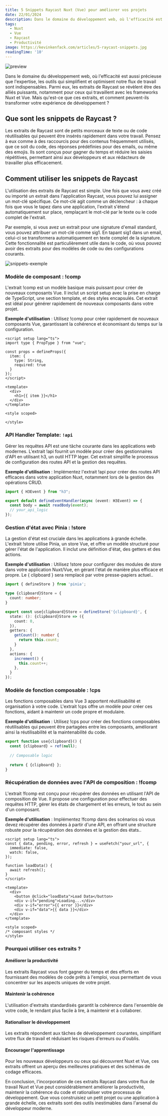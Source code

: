 ```yaml
---
title: 5 Snippets Raycast Nuxt (Vue) pour améliorer vos projets
date: 22/01/2024
description: Dans le domaine du développement web, où l'efficacité est aussi précieuse que l'expertise, les outils qui rationalisent et simplifient notre flux de travail sont indispensables. Parmi ceux-ci, les extraits de code Raycast émergent comme un allié puissant, surtout pour ceux qui travaillent avec les frameworks Nuxt et Vue. Mais qu'est-ce que ces extraits de code, et comment peuvent-ils transformer votre expérience de développement ?
tags:
  - Nuxt
  - Vue
  - Raycast
  - Productivité
image: https://kevinkenfack.com/articles/5-raycast-snippets.jpg
readingTime: '10'
---
```


![preview](/articles/5-raycast-snippets.jpg)

Dans le domaine du développement web, où l'efficacité est aussi précieuse que l'expertise, les outils qui simplifient et optimisent notre flux de travail sont indispensables. Parmi eux, les extraits de Raycast se révèlent être des alliés puissants, notamment pour ceux qui travaillent avec les frameworks Nuxt et Vue. Mais qu'est-ce que ces extraits, et comment peuvent-ils transformer votre expérience de développement ?

## Que sont les snippets de Raycast ?

Les extraits de Raycast sont de petits morceaux de texte ou de code réutilisables qui peuvent être insérés rapidement dans votre travail. Pensez à eux comme à des raccourcis pour des contenus fréquemment utilisés, que ce soit du code, des réponses prédéfinies pour des emails, ou même des emojis. Ils sont conçus pour gagner du temps et réduire les saisies répétitives, permettant ainsi aux développeurs et aux rédacteurs de travailler plus efficacement.

## Comment utiliser les snippets de Raycast

L'utilisation des extraits de Raycast est simple. Une fois que vous avez créé ou importé un extrait dans l'application Raycast, vous pouvez lui assigner un mot-clé spécifique. Ce mot-clé agit comme un déclencheur : à chaque fois que vous le tapez dans une application, l'extrait s'étend automatiquement sur place, remplaçant le mot-clé par le texte ou le code complet de l'extrait.


Par exemple, si vous avez un extrait pour une signature d'email standard, vous pouvez attribuer un mot-clé comme sig1. En tapant sig1 dans un email, celui-ci se transformera automatiquement en texte complet de la signature. Cette fonctionnalité est particulièrement utile dans le code, où vous pouvez avoir des extraits pour des modèles de code ou des configurations courants.

![snippets-exemple](/articles/snippets-exemple.gif)

### Modèle de composant : !comp

L'extrait !comp est un modèle basique mais puissant pour créer de nouveaux composants Vue. Il inclut un script setup avec la prise en charge de TypeScript, une section template, et des styles encapsulés. Cet extrait est idéal pour générer rapidement de nouveaux composants dans votre projet.


**Exemple d'utilisation** : Utilisez !comp pour créer rapidement de nouveaux composants Vue, garantissant la cohérence et économisant du temps sur la configuration.

```vue
<script setup lang="ts">
import type { PropType } from "vue";

const props = defineProps({
  item: {
    type: String,
    required: true
  }
});
</script>

<template>
  <div>
    <h1>{{ item }}</h1>
  </div>
</template>

<style scoped>

</style>
```

### API Handler Template: `!api`

Gérer les requêtes API est une tâche courante dans les applications web modernes. L'extrait !api fournit un modèle pour créer des gestionnaires d'API en utilisant h3, un outil HTTP léger. Cet extrait simplifie le processus de configuration des routes API et la gestion des requêtes.


**Exemple d'utilisation** : Implémentez l'extrait !api pour créer des routes API efficaces dans votre application Nuxt, notamment lors de la gestion des opérations CRUD.

```ts
import { H3Event } from "h3";

export default defineEventHandler(async (event: H3Event) => {
  const body = await readBody(event);
  // your_api_logic
});
```

### Gestion d'état avec Pinia : !store

La gestion d'état est cruciale dans les applications à grande échelle. L'extrait !store utilise Pinia, un store Vue, et offre un modèle structuré pour gérer l'état de l'application. Il inclut une définition d'état, des getters et des actions.


**Exemple d'utilisation** : Utilisez !store pour configurer des modules de store dans votre application Nuxt/Vue, en gérant l'état de manière plus efficace et propre. Le { clipboard } sera remplacé par votre presse-papiers actuel..

```ts
import { defineStore } from 'pinia';

type {clipboard}Store = { 
  count: number;
} 

export const use{clipboard}Store = defineStore('{clipboard}', {
  state: (): {clipboard}Store => ({ 
    count: 0,
  }), 
  getters: { 
    getCount(): number { 
      return this.count; 
    }
  },
  actions: { 
    increment() {
      this.count++; 
    }, 
  } 
});
```

### Modèle de fonction composable : !cps

Les fonctions composables dans Vue 3 apportent réutilisabilité et organisation à votre code. L'extrait !cps offre un modèle pour créer ces fonctions, aidant à maintenir un code propre et modulaire.


**Exemple d'utilisation** : Utilisez !cps pour créer des fonctions composables réutilisables qui peuvent être partagées entre les composants, améliorant ainsi la réutilisabilité et la maintenabilité du code.

```ts
export function use{clipboard}() {
  const {clipboard} = ref(null);
  
  // Composable logic
  
  return { {clipboard} };
}
```

### Récupération de données avec l'API de composition : !fcomp

L'extrait !fcomp est conçu pour récupérer des données en utilisant l'API de composition de Vue. Il propose une configuration pour effectuer des requêtes HTTP, gérer les états de chargement et les erreurs, le tout au sein d'un composant.


**Exemple d'utilisation** : Implémentez !fcomp dans des scénarios où vous devez récupérer des données à partir d'une API, en offrant une structure robuste pour la récupération des données et la gestion des états..

```vue
<script setup lang="ts">
const { data, pending, error, refresh } = useFetch("your_url", { 
  immediate: false,
  watch: false,
});

function loadData() {
  await refresh();
}
</script>

<template>
  <div>
    <button @click="loadData">Load Data</button>
    <div v-if="pending">Loading...</div>
    <div v-if="error">{{ error }}</div>
    <div v-if="data">{{ data }}</div>
  </div>
</template>

<style scoped>
/* composant styles */
</style>
```

### Pourquoi utiliser ces extraits ?

#### Améliorer la productivité

Les extraits Raycast vous font gagner du temps et des efforts en fournissant des modèles de code prêts à l'emploi, vous permettant de vous concentrer sur les aspects uniques de votre projet.

#### Maintenir la cohérence

L'utilisation d'extraits standardisés garantit la cohérence dans l'ensemble de votre code, le rendant plus facile à lire, à maintenir et à collaborer.

#### Rationaliser le développement

Les extraits répondent aux tâches de développement courantes, simplifiant votre flux de travail et réduisant les risques d'erreurs ou d'oublis.

#### Encourager l'apprentissage

Pour les nouveaux développeurs ou ceux qui découvrent Nuxt et Vue, ces extraits offrent un aperçu des meilleures pratiques et des schémas de codage efficaces.


En conclusion, l'incorporation de ces extraits Raycast dans votre flux de travail Nuxt et Vue peut considérablement améliorer la productivité, maintenir la cohérence du code et rationaliser votre processus de développement. Que vous construisiez un petit projet ou une application à grande échelle, ces extraits sont des outils inestimables dans l'arsenal du développeur moderne.
